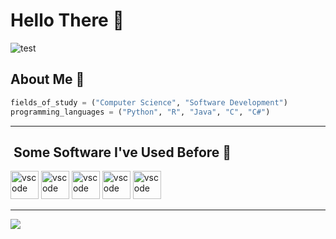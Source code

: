# Hello There 👻
![test](https://media1.tenor.com/m/2yeCvRKKWL0AAAAd/spongebob-work.gif)
## About Me 📍

```python
fields_of_study = ("Computer Science", "Software Development")
programming_languages = ("Python", "R", "Java", "C", "C#")
```
*** 
<h2> &nbsp;Some Software I've Used Before 💾  </h2>
<p align="left">
<img src="https://cdn.jsdelivr.net/gh/devicons/devicon/icons/vscode/vscode-original.svg" alt="vscode" width="45" height="45"/>
<img src="https://cdn.jsdelivr.net/gh/devicons/devicon@latest/icons/rstudio/rstudio-original.svg" alt="vscode" width="45" height="45"/>
<img src="https://cdn.jsdelivr.net/gh/devicons/devicon@latest/icons/unity/unity-original.svg" alt="vscode" width="45" height="45"/>
<img src="https://cdn.jsdelivr.net/gh/devicons/devicon@latest/icons/pycharm/pycharm-original.svg" alt="vscode" width="45" height="45"/>
<img src="https://cdn.jsdelivr.net/gh/devicons/devicon@latest/icons/gradle/gradle-original.svg" alt="vscode" width="45" height="45"/>
</p>

***
![](https://komarev.com/ghpvc/?username=lunarmoon000)


<!--
**lunarmoon000/lunarmoon000** is a ✨ _special_ ✨ repository because its `README.md` (this file) appears on your GitHub profile.

Here are some ideas to get you started:

- 🔭 I’m currently working on ...
- 🌱 I’m currently learning ...
- 👯 I’m looking to collaborate on ...
- 🤔 I’m looking for help with ...
- 💬 Ask me about ...
- 📫 How to reach me: ...
- 😄 Pronouns: ...
- ⚡ Fun fact: ...

-->
